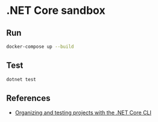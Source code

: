 
# .NET Core sandbox

## Run

```sh
docker-compose up --build
```

## Test

```sh
dotnet test
```

## References

* [Organizing and testing projects with the .NET Core CLI](https://docs.microsoft.com/en-us/dotnet/core/tutorials/testing-with-cli)

